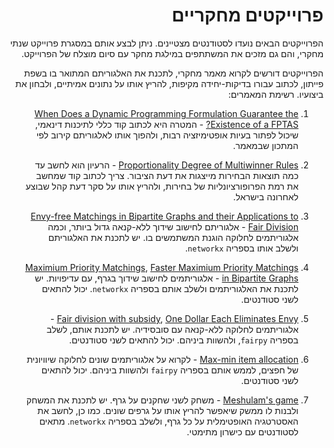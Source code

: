 <div dir='rtl' lang='he'>

# פרוייקטים מחקריים
הפרוייקטים הבאים נועדו לסטודנטים מצטיינים. ניתן לבצע אותם במסגרת פרוייקט שנתי מחקרי, והם גם מזכים את המשתתפים במילגת מחקר עם סיום מוצלח של הפרוייקט.

הפרוייקטים דורשים לקרוא מאמר מחקרי, לתכנת את האלגוריתם המתואר בו בשפת פייתון, לכתוב עבורו בדיקות-יחידה מקיפות, להריץ אותו על נתונים אמיתיים, ולבחון את ביצועיו.
רשימת המאמרים:

1. [When Does a Dynamic Programming Formulation Guarantee the Existence of a FPTAS?](https://pubsonline.informs.org/doi/abs/10.1287/ijoc.12.1.57.11901) - המטרה היא לכתוב קוד כללי לתיכנות דינאמי, שיכול לפתור בעיות אופטימיזציה רבות, ולהפוך אותו לאלגוריתם קירוב לפי המתכון שבמאמר. 

2. [Proportionality Degree of Multiwinner Rules](https://dl.acm.org/doi/abs/10.1145/3465456.3467641?casa_token=j82b2ROH-54AAAAA:OpSW_y7_q9GtUNsaaIhm41whcCTK9fKz69MYBiy4RfYp7Bg-1-2rdT8oDjwKxxBOnSJq6Bktig89ag) - הרעיון הוא לחשב עד כמה תוצאות הבחירות מייצגות את דעת הציבור. צריך לכתוב קוד שמחשב את רמת הפרופורציונליות של בחירות, ולהריץ אותו על סקר דעת קהל שבוצע לאחרונה בישראל.

3. [Envy-free Matchings in Bipartite Graphs and their Applications to Fair Division](https://arxiv.org/abs/1901.09527) - אלגוריתם לחישוב שידוך ללא-קנאה גדול ביותר, וכמה אלגוריתמים לחלוקה הוגנת המשתמשים בו. יש לתכנת את האלגוריתם ולשלב אותו בספריה `networkx`.

4. [Maximium Priority Matchings](https://arxiv.org/abs/1512.08555), [Faster Maximium Priority Matchings in Bipartite Graphs](https://arxiv.org/abs/1512.09349) - אלגוריתמים לחישוב שידוך בגרף, עם עדיפויות. יש לתכנת את האלגוריתמים ולשלב אותם בספריה `networkx`. יכול להתאים לשני סטודנטים.

5. [Fair division with subsidy](https://link.springer.com/chapter/10.1007/978-3-030-30473-7_25),  [One Dollar Each Eliminates Envy](https://dl.acm.org/doi/10.1145/3391403.3399447) - אלגוריתמים לחלוקה ללא-קנאה עם סובסידיה. יש לתכנת אותם, לשלב בספריה `fairpy`, ולהשוות ביניהם. 
יכול להתאים לשני סטודנטים.

6. [Max-min item allocation](https://en.wikipedia.org/wiki/Max-min_item_allocation) - לקרוא על אלגוריתמים שונים לחלוקה שיוויונית של חפצים, לממש אותם בספריה `fairpy` ולהשוות ביניהם. יכול להתאים לשני סטודנטים.

7. [Meshulam's game](https://en.wikipedia.org/wiki/Meshulam's_game) - משחק לשני שחקנים על גרף. יש לתכנת את המשחק ולבנות לו ממשק שיאפשר להריץ אותו על גרפים שונים. כמו כן, לחשב את האסטרטגיה האופטימלית על כל גרף, ולשלב בספריה `networkx`. מתאים לסטודנטים עם כישרון מתימטי.


</div>